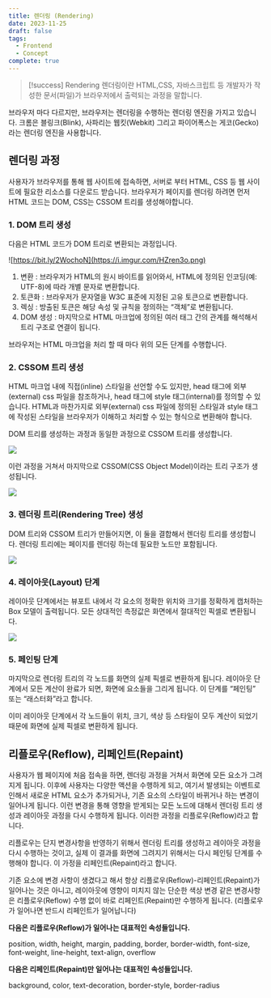```yaml
---
title: 렌더링 (Rendering)
date: 2023-11-25
draft: false
tags:
  - Frontend
  - Concept
complete: true
---
```


> [!success] Rendering
> 렌더링이란 HTML,CSS, 자바스크립트 등 개발자가 작성한 문서(파일)가 브라우저에서 출력되는 과정을 말합니다.

브라우저 마다 다르지만, 브라우저는 렌더링을 수행하는 렌더링 엔진을 가지고 있습니다. 크롬은 블링크(Blink), 사파리는 웹킷(Webkit) 그리고 파이어폭스는 게코(Gecko)라는 렌더링 엔진을 사용합니다.

## 렌더링 과정

사용자가 브라우저를 통해 웹 사이트에 접속하면, 서버로 부터 HTML, CSS 등 웹 사이트에 필요한 리소스를 다운로드 받습니다. 브라우저가 페이지를 렌더링 하려면 먼저 HTML 코드는 DOM, CSS는 CSSOM 트리를 생성해야합니다.

### 1. DOM 트리 생성
다음은 HTML 코드가 DOM 트리로 변환되는 과정입니다.

![https://bit.ly/2WochoN](https://i.imgur.com/HZren3o.png)
1. 변환 : 브라우저가 HTML의 원시 바이트를 읽어와서, HTML에 정의된 인코딩(예: UTF-8)에 따라 개별 문자로 변환합니다.
2. 토큰화 : 브라우저가 문자열을 W3C 표준에 지정된 고유 토큰으로 변환합니다.
3. 렉싱 : 방출된 토큰은 해당 속성 및 규칙을 정의하는 “객체”로 변환됩니다.
4. DOM 생성 : 마지막으로 HTML 마크업에 정의된 여러 태그 간의 관계를 해석해서 트리 구조로 연결이 됩니다.

브라우저는 HTML 마크업을 처리 할 때 마다 위의 모든 단계를 수행합니다.

### 2. CSSOM 트리 생성

HTML 마크업 내에 직접(inline) 스타일을 선언할 수도 있지만, head 태그에 외부(external) css 파일을 참조하거나, head 태그에 style 태그(internal)를 정의할 수 있습니다. HTML과 마찬가지로 외부(external) css 파일에 정의된 스타일과 style 태그에 작성된 스타일을 브라우저가 이해하고 처리할 수 있는 형식으로 변환해야 합니다.

DOM 트리를 생성하는 과정과 동일한 과정으로 CSSOM 트리를 생성합니다.

![](https://miro.medium.com/v2/resize:fit:875/0*wO7ezCeTdpHyhgWm)

이런 과정을 거쳐서 마지막으로 CSSOM(CSS Object Model)이라는 트리 구조가 생성됩니다.

![](https://miro.medium.com/v2/resize:fit:728/0*SMOVnyZjS0-Tp-pp)



### 3. 렌더링 트리(Rendering Tree) 생성
DOM 트리와 CSSOM 트리가 만들어지면, 이 둘을 결합해서 렌더링 트리를 생성합니다. 렌더링 트리에는 페이지를 렌더링 하는데 필요한 노드만 포함됩니다.

![](https://miro.medium.com/v2/resize:fit:875/0*9Xbmy7JUOcRxn2Vh)

### 4. 레이아웃(Layout) 단계

레이아웃 단계에서는 뷰포트 내에서 각 요소의 정확한 위치와 크기를 정확하게 캡처하는 Box 모델이 출력됩니다. 모든 상대적인 측정값은 화면에서 절대적인 픽셀로 변환됩니다.

![](https://miro.medium.com/v2/resize:fit:770/0*1ZVisC80ge0AllX4)
### 5. 페인팅 단계
마지막으로 렌더링 트리의 각 노드를 화면의 실제 픽셀로 변환하게 됩니다. 레이아웃 단계에서 모든 계산이 완료가 되면, 화면에 요소들을 그리게 됩니다. 이 단계를 “페인팅” 또는 “래스터화”라고 합니다.

이미 레이아웃 단계에서 각 노드들이 위치, 크기, 색상 등 스타일이 모두 계산이 되었기 때문에 화면에 실제 픽셀로 변환하게 됩니다.

## 리플로우(Reflow), 리페인트(Repaint)
사용자가 웹 페이지에 처음 접속을 하면, 렌더링 과정을 거쳐서 화면에 모든 요소가 그려지게 됩니다. 이후에 사용자는 다양한 액션을 수행하게 되고, 여기서 발생되는 이벤트로 인해서 새로운 HTML 요소가 추가되거나, 기존 요소의 스타일이 바뀌거나 하는 변경이 일어나게 됩니다. 이런 변경을 통해 영향을 받게되는 모든 노드에 대해서 렌더링 트리 생성과 레이아웃 과정을 다시 수행하게 됩니다. 이러한 과정을 리플로우(Reflow)라고 합니다.

리플로우는 단지 변경사항을 반영하기 위해서 렌더링 트리를 생성하고 레이아웃 과정을 다시 수행하는 것이고, 실제 이 결과를 화면에 그려지기 위해서는 다시 페인팅 단계를 수행해야 합니다. 이 가정을 리페인트(Repaint)라고 합니다.

기존 요소에 변경 사항이 생겼다고 해서 항상 리플로우(Reflow)-리페인트(Repaint)가 일어나는 것은 아니고, 레이아웃에 영향이 미치지 않는 단순한 색상 변경 같은 변경사항은 리플로우(Reflow) 수행 없이 바로 리페인트(Repaint)만 수행하게 됩니다. (리플로우가 일어나면 반드시 리페인트가 일어납니다)

**다음은 리플로우(Reflow)가 일어나는 대표적인 속성들입니다.**

position, width, height, margin, padding, border, border-width, font-size, font-weight, line-height, text-align, overflow

**다음은 리페인트(Repaint)만 일어나는 대표적인 속성들입니다.**

background, color, text-decoration, border-style, border-radius